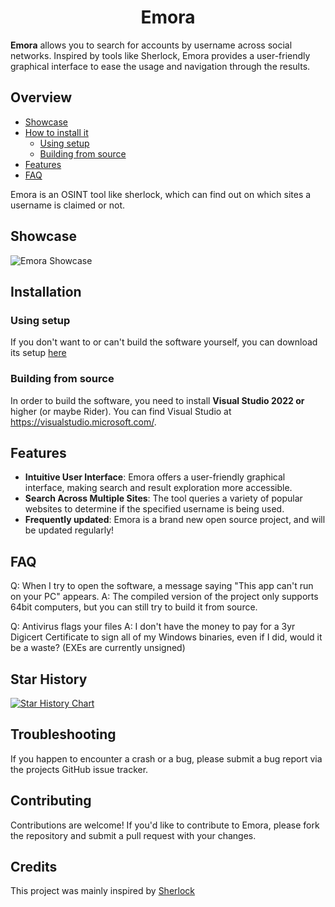 <h1 align="center">Emora</h1>

**Emora** allows you to search for accounts by username across social networks. Inspired by tools like Sherlock, Emora provides a user-friendly graphical interface to ease the usage and navigation through the results.

## Overview

- [Showcase](#showcase)
- [How to install it](#installation)
  - [Using setup](#using-prebuilt-binaries)
  - [Building from source](#building-from-source)
- [Features](#features)
- [FAQ](#faq)

Emora is an OSINT tool like sherlock, which can find out on which sites a username is claimed or not.

## Showcase
![Emora Showcase](https://raw.githubusercontent.com/Prescoter/Emora-Project/master/EmoraShowcase.gif)

## Installation

### Using setup

If you don't want to or can't build the software yourself, you can download its setup [here](https://github.com/Prescoter/Emora-Project/releases)

### Building from source

In order to build the software, you need to install **Visual Studio 2022 or**
higher (or maybe Rider). You can find Visual Studio at https://visualstudio.microsoft.com/.

## Features

- **Intuitive User Interface**: Emora offers a user-friendly graphical interface, making search and result exploration more accessible.
- **Search Across Multiple Sites**: The tool queries a variety of popular websites to determine if the specified username is being used.
- **Frequently updated**: Emora is a brand new open source project, and will be updated regularly!

## FAQ

Q: When I try to open the software, a message saying "This app can't run on your PC" appears.
A: The compiled version of the project only supports 64bit computers, but you can still try to build it from source.

Q: Antivirus flags your files
A: I don't have the money to pay for a 3yr Digicert Certificate to sign all of my Windows binaries, even if I did, would it be a waste? (EXEs are currently unsigned)

## Star History

<a href="https://star-history.com/#Prescoter/Emora-Project&Date">
  <picture>
    <source media="(prefers-color-scheme: dark)" srcset="https://api.star-history.com/svg?repos=Prescoter/Emora-Project&type=Date&theme=dark" />
    <source media="(prefers-color-scheme: light)" srcset="https://api.star-history.com/svg?repos=Prescoter/Emora-Project&type=Date" />
    <img alt="Star History Chart" src="https://api.star-history.com/svg?repos=Prescoter/Emora-Project&type=Date" />
  </picture>
</a>


## Troubleshooting

If you happen to encounter a crash or a bug, please submit a bug report via the projects GitHub issue tracker.

## Contributing

Contributions are welcome! If you'd like to contribute to Emora, please fork the repository and submit a pull request with your changes.

## Credits

This project was mainly inspired by [Sherlock](https://github.com/sherlock-project/sherlock)